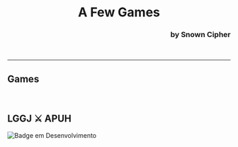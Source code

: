 <h1 align="center">A Few Games</<h1>
  <h3 align="right">by Snown Cipher</h3>
  <br/>
  <hr/>
  <h2> Games</h2>
  <br/> 
  
  ## LGGJ :crossed_swords: APUH
  
![Badge em Desenvolvimento](http://img.shields.io/static/v1?label=STATUS&message=EM%20DESENVOLVIMENTO&color=GREEN&style=for-the-badge)

 

